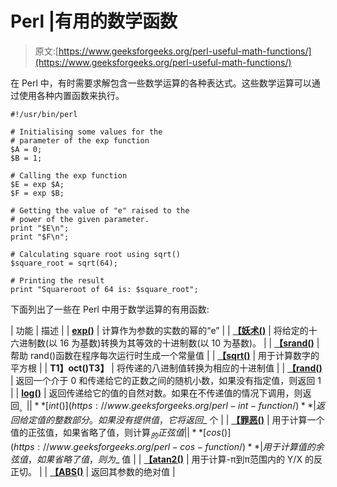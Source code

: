 # Perl |有用的数学函数

> 原文:[https://www.geeksforgeeks.org/perl-useful-math-functions/](https://www.geeksforgeeks.org/perl-useful-math-functions/)

在 Perl 中，有时需要求解包含一些数学运算的各种表达式。这些数学运算可以通过使用各种内置函数来执行。

```
#!/usr/bin/perl 

# Initialising some values for the 
# parameter of the exp function 
$A = 0; 
$B = 1; 

# Calling the exp function 
$E = exp $A; 
$F = exp $B; 

# Getting the value of "e" raised to the 
# power of the given parameter. 
print "$E\n"; 
print "$F\n"; 

# Calculating square root using sqrt() 
$square_root = sqrt(64); 

# Printing the result 
print "Squareroot of 64 is: $square_root"; 
```

下面列出了一些在 Perl 中用于数学运算的有用函数:

| 功能 | 描述 |
| **[exp()](https://www.geeksforgeeks.org/perl-exp-function/)** | 计算作为参数的实数的幂的“e” |
| **[【妖术()](https://www.geeksforgeeks.org/perl-hex-function/)** | 将给定的十六进制数(以 16 为基数)转换为其等效的十进制数(以 10 为基数)。 |
| **[【srand()](https://www.geeksforgeeks.org/perl-srand-function/)** | 帮助 rand()函数在程序每次运行时生成一个常量值 |
| **[【sqrt()](https://www.geeksforgeeks.org/perl-sqrt-function/)** | 用于计算数字的平方根 |
| **T1】oct()T3】** | 将传递的八进制值转换为相应的十进制值 |
| **[【rand()](https://www.geeksforgeeks.org/perl-rand-function/)** | 返回一个介于 0 和传递给它的正数之间的随机小数，如果没有指定值，则返回 1 |
| **[log()](https://www.geeksforgeeks.org/perl-log-function/)** | 返回传递给它的值的自然对数。如果在不传递值的情况下调用，则返回$_。 |
| **[int()](https://www.geeksforgeeks.org/perl-int-function/)** | 返回给定值的整数部分。如果没有提供值，它将返回$_ 个 |
| **[【罪恶()](https://www.geeksforgeeks.org/perl-sin-function/)** | 用于计算一个值的正弦值，如果省略了值，则计算$_ 的正弦值 |
| **[cos()](https://www.geeksforgeeks.org/perl-cos-function/)** | 用于计算值的余弦值，如果省略了值，则为$_ 值 |
| **[【atan2()](https://www.geeksforgeeks.org/perl-atan2-function/)** | 用于计算-π到π范围内的 Y/X 的反正切。 |
| **[【ABS()](https://www.geeksforgeeks.org/perl-abs-function/)** | 返回其参数的绝对值 |